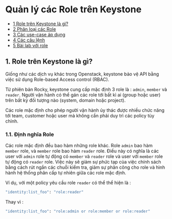 # Quản lý các Role trên Keystone

 *	[1 Role trên Keystone là gì?](#1)
 *	[2 Phân loại các Role ](#2)
 *	[3 Các use-case áp dụng ](#3)
 *	[4 Các câu lệnh ](#4)
 *	[5 Bài lab với role ](#5)

## 1. Role trên Keystone là gì?

Giống như các dịch vụ khác trong Openstack, keystone bảo vệ API bằng việc sử dụng Role-based Access control (RBAC).

Từ phiên bản Rocky, keystone cung cấp mặc định 3 role là : `admin`, `member` và `reader`. Người vận hành có thể gán các role tới bất kì ai (group hoặc user) trên bất kỳ đối tượng nào (system, domain hoặc project). 

Các role mặc định cho phép người vận hành ủy thác được nhiều chức năng tới team, customer hoặc user mà không cần phải duy trì các policy tùy chỉnh.

### 1.1. Định nghĩa Role

Các role mặc định đều bao hàm những role khác. Role `admin` bao hàm `member` role, và `member`  role bao hàm `reader` role.
Điều này có nghĩa là các user với `admin` role tự động có `member` và `reader` role và user với `member` role tự động có `reader` role. Việc này sẽ giảm sự phức tạp của việc chính sách bằng cách rút ngắn các chuỗi kiểm tra, giảm sự phân công cho role và hình hành hệ thống phân cấp tự nhiên giữa các role mặc định.

Ví dụ, với một policy yêu cầu role `reader` có thể thể hiện là :

```sh
"identity:list_foo": "role:reader"
```

Thay vì : 

```sh
"identity:list_foo": "role:admin or role:member or role:reader"
```